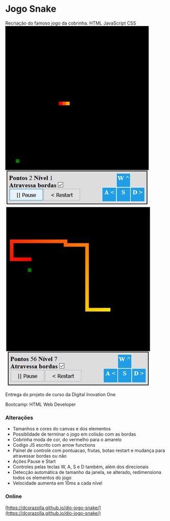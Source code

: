 # Jogo Snake
Recriação do famoso jogo da cobrinha. HTML JavaScript CSS 
![Imagem](https://github.com/dcorazolla/dio-jogo-snake/raw/main/img/print.png)
![Imagem](https://github.com/dcorazolla/dio-jogo-snake/raw/main/img/print2.png)

Entrega do projeto de curso da Digital Inovation One

Bootcamp: HTML Web Developer

### Alterações
- Tamanhos e cores do canvas e dos elementos
- Possiblidade de terminar o jogo em colisão com as bordas
- Cobrinha moda de cor, do vermelho para o amarelo
- Codigo JS escrito com arrow functions
- Painel de controle com pontuacao, frutas, botao restart e mudança para atravessar bordas ou não
- Ações Pause e Start
- Controles pelas teclas W, A, S e D também, além dos direcionais
- Detecção automática de tamanho da janela, se alterado, redimensiona todos os elementos do jogo
- Velocidade aumenta em 10ms a cada nível

### Online
[https://dcorazolla.github.io/dio-jogo-snake/](https://dcorazolla.github.io/dio-jogo-snake/)




